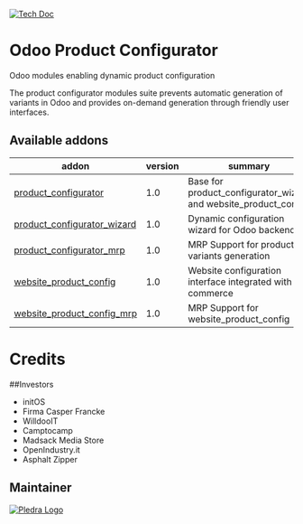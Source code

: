 [![Tech Doc](http://img.shields.io/badge/9.0-docs-8f8f8f.svg?style=flat)](https://www.pledra.com/odoo-product-configurator/documentation)

# Odoo Product Configurator
Odoo modules enabling dynamic product configuration

The product configurator modules suite prevents automatic generation of variants in Odoo and provides on-demand generation through friendly user interfaces.

[//]: # (addons)
Available addons
----------------
addon | version | summary
--- | --- | ---
[product_configurator](product_configurator/) | 1.0 | Base for product_configurator_wizard and website_product_config
[product_configurator_wizard](product_configurator_wizard/) | 1.0 | Dynamic configuration wizard for Odoo backend
[product_configurator_mrp](product_configurator_mrp/) | 1.0  | MRP Support for product variants generation
[website_product_config](https://www.indiegogo.com/projects/odoo-product-configurator--2) | 1.0 | Website configuration interface integrated with e-commerce
[website_product_config_mrp](https://www.indiegogo.com/projects/odoo-product-configurator--2) | 1.0 | MRP Support for website_product_config

[//]: # (end addons)


# Credits

##Investors

* initOS
* Firma Casper Francke
* WilldooIT
* Camptocamp
* Madsack Media Store
* OpenIndustry.it
* Asphalt Zipper

Maintainer
----------

[![Pledra Logo](https://www.pledra.com/logo.png)](https://www.pledra.com/)